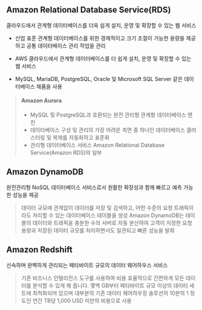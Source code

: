 Amazon Relational Database Service(RDS)
---
클라우드에서 관계형 데이터베이스를 더욱 쉽게 설치, 운영 및 확장할 수 있는 웹 서비스
* 산업 표준 관계형 데이터베이스를 위한 경제적이고 크기 조절이 가능한 용량을 제공하고 공통 데이터베이스 관리 작업을 관리

* AWS 클라우드에서 관계형 데이터베이스를 더 쉽게 설치, 운영 및 확장할 수 있는 웹 서비스
* MySQL, MariaDB, PostgreSQL, Oracle 및 Microsoft SQL Server 같은 데이터베이스 제품을 사용
>
>  #### Amazon Aurora
>  + MySQL 및 PostgreSQL과 호환되는 완전 관리형 관계형 데이터베이스 엔진
>  + 데이터베이스 구성 및 관리의 가장 어려운 측면 중  하나인 데이터베이스 클러스터링 및 복제를 자동화하고 표준화
>  + 관리형 데이터베이스 서비스 Amazon Relational Database Service(Amazon RDS)의 일부
>

Amazon DynamoDB
---
완전관리형 NoSQL 데이터베이스 서비스로서 원활한 확장성과 함께 빠르고 예측 가능한 성능을 제공

> 데이터 규모에 관계없이 데이터를 저장 및 검색하고, 어떤 수준의 요청 트래픽이라도 처리할 수 있는 데이터베이스 테이블을 생성
Amazon DynamoDB는 테이블의 데이터와 트래픽을 충분한 수의 서버로 자동 분산하여 고객이 지정한 요청 용량과 저장된 데이터 규모를 처리하면서도 일관되고 빠른 성능을 발휘

Amazon Redshift
---
신속하며 완벽하게 관리되는 페타바이트 규모의 데이터 웨어하우스 서비스
> 기존 비즈니스 인텔리전스 도구를 사용하여 비용 효율적으로 간편하게 모든 데이터를 분석할 수 있게 해 줍니다. 몇백 GB부터 페타바이트 규모 이상의 데이터 세트에 최적화되어 있으며 대부분의 기존 데이터 웨어하우징 솔루션의 10분의 1 정도인 연간 TB당 1,000 USD 미만의 비용으로 사용
